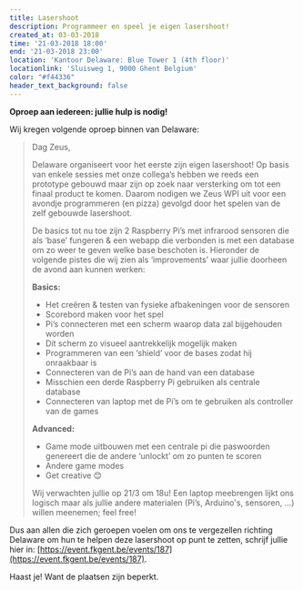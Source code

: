 ```yaml
---
title: Lasershoot
description: Programmeer en speel je eigen lasershoot!
created_at: 03-03-2018
time: '21-03-2018 18:00'
end: '21-03-2018 23:00'
location: 'Kantoor Delaware: Blue Tower 1 (4th floor)'
locationlink: 'Sluisweg 1, 9000 Ghent Belgium'
color: "#f44336"
header_text_background: false
---
```


**Oproep aan iedereen: jullie hulp is nodig!**

Wij kregen volgende oproep binnen van Delaware:

>  Dag Zeus,
>
>  Delaware organiseert voor het eerste zijn eigen lasershoot! Op basis van enkele sessies met onze collega’s hebben we reeds een prototype gebouwd maar zijn op zoek naar versterking om tot een finaal product te komen. Daarom nodigen we Zeus WPI uit voor een avondje programmeren (en pizza) gevolgd door het spelen van de zelf gebouwde lasershoot.
>
>  De basics tot nu toe zijn 2 Raspberry Pi’s met infrarood sensoren die als ‘base’ fungeren & een webapp die verbonden is met een database om zo weer te geven welke base beschoten is. Hieronder de volgende pistes die wij zien als ‘improvements’ waar jullie doorheen de avond aan kunnen werken:
>
>  **Basics:**
>
>  * Het creëren & testen van fysieke afbakeningen voor de sensoren
>  * Scorebord maken voor het spel
>  * Pi’s connecteren met een scherm waarop data zal bijgehouden worden
>  * Dit scherm zo visueel aantrekkelijk mogelijk maken
>  * Programmeren van een ‘shield’ voor de bases zodat hij onraakbaar is
>  * Connecteren van de Pi’s aan de hand van een database
>  * Misschien een derde Raspberry Pi gebruiken als centrale database
>  * Connecteren van laptop met de Pi’s om te gebruiken als controller van de games
>
>  **Advanced:**
>
>  * Game mode uitbouwen met een centrale pi die paswoorden genereert die de andere ‘unlockt’ om zo punten te scoren
>  * Andere game modes
>  * Get creative 😊
>
>  Wij verwachten jullie op 21/3 om 18u! Een laptop meebrengen lijkt ons logisch maar als jullie andere materialen (Pi’s, Arduino's, sensoren, …) willen meenemen; feel free!

Dus aan allen die zich geroepen voelen om ons te vergezellen richting Delaware om hun te helpen deze lasershoot op punt te zetten, schrijf jullie hier in: [https://event.fkgent.be/events/187](https://event.fkgent.be/events/187).

Haast je! Want de plaatsen zijn beperkt.

